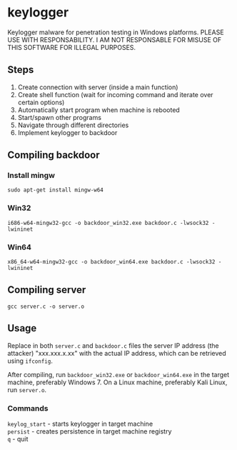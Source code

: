 # keylogger

Keylogger malware for penetration testing in Windows platforms. PLEASE USE WITH RESPONSABILITY. I AM NOT RESPONSABLE FOR MISUSE OF THIS SOFTWARE FOR ILLEGAL PURPOSES.

## Steps

1. Create connection with server (inside a main function)
2. Create shell function (wait for incoming command and iterate over certain options)
3. Automatically start program when machine is rebooted
4. Start/spawn other programs
5. Navigate through different directories
6. Implement keylogger to backdoor

## Compiling backdoor

### Install mingw

`sudo apt-get install mingw-w64`

### Win32

`i686-w64-mingw32-gcc -o backdoor_win32.exe backdoor.c -lwsock32 -lwininet`

### Win64

`x86_64-w64-mingw32-gcc -o backdoor_win64.exe backdoor.c -lwsock32 -lwininet`

## Compiling server

`gcc server.c -o server.o`

## Usage

Replace in both `server.c` and `backdoor.c` files the server IP address (the attacker) "xxx.xxx.x.xx" with the actual IP address, which can be retrieved using `ifconfig`.

After compiling, run `backdoor_win32.exe` or `backdoor_win64.exe` in the target machine, preferably Windows 7. On a Linux machine, preferably Kali Linux, run `server.o`.

### Commands

`keylog_start` - starts keylogger in target machine <br>
`persist` - creates persistence in target machine registry <br>
`q` - quit <br>
